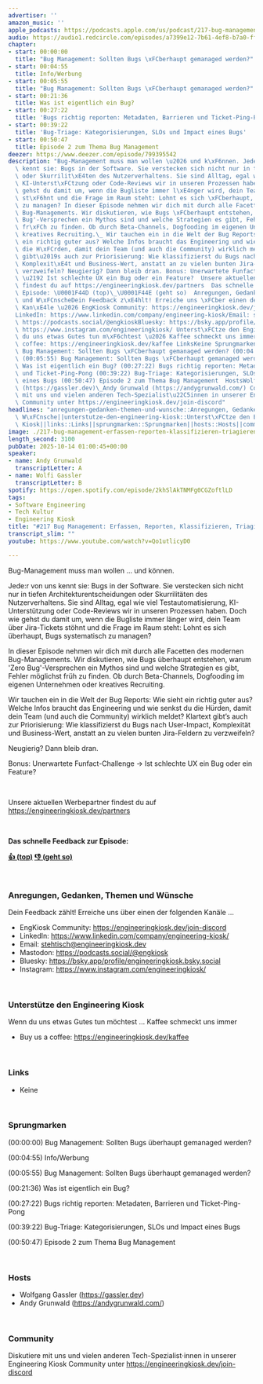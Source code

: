 ```yaml
---
advertiser: ''
amazon_music: ''
apple_podcasts: https://podcasts.apple.com/us/podcast/217-bug-management-erfassen-reporten-klassifizieren/id1603082924?i=1000731724999&uo=4
audio: https://audio1.redcircle.com/episodes/a7399e12-7b61-4ef8-b7a0-ffdd18f55eb4/stream.mp3
chapter:
- start: 00:00:00
  title: "Bug Management: Sollten Bugs \xFCberhaupt gemanaged werden?"
- start: 00:04:55
  title: Info/Werbung
- start: 00:05:55
  title: "Bug Management: Sollten Bugs \xFCberhaupt gemanaged werden?"
- start: 00:21:36
  title: Was ist eigentlich ein Bug?
- start: 00:27:22
  title: 'Bugs richtig reporten: Metadaten, Barrieren und Ticket-Ping-Pong'
- start: 00:39:22
  title: 'Bug-Triage: Kategorisierungen, SLOs und Impact eines Bugs'
- start: 00:50:47
  title: Episode 2 zum Thema Bug Management
deezer: https://www.deezer.com/episode/799395542
description: "Bug-Management muss man wollen \u2026 und k\xF6nnen. Jede:r von uns\
  \ kennt sie: Bugs in der Software. Sie verstecken sich nicht nur in tiefen Architekturentscheidungen\
  \ oder Skurrilit\xE4ten des Nutzerverhaltens. Sie sind Alltag, egal wie viel Testautomatisierung,\
  \ KI-Unterst\xFCtzung oder Code-Reviews wir in unseren Prozessen haben. Doch wie\
  \ gehst du damit um, wenn die Bugliste immer l\xE4nger wird, dein Team \xFCber Jira-Tickets\
  \ st\xF6hnt und die Frage im Raum steht: Lohnt es sich \xFCberhaupt, Bugs systematisch\
  \ zu managen? In dieser Episode nehmen wir dich mit durch alle Facetten des modernen\
  \ Bug-Managements. Wir diskutieren, wie Bugs \xFCberhaupt entstehen, warum 'Zero\
  \ Bug'-Versprechen ein Mythos sind und welche Strategien es gibt, Fehler m\xF6glichst\
  \ fr\xFCh zu finden. Ob durch Beta-Channels, Dogfooding im eigenen Unternehmen oder\
  \ kreatives Recruiting.\_ Wir tauchen ein in die Welt der Bug Reports: Wie sieht\
  \ ein richtig guter aus? Welche Infos braucht das Engineering und wie senkst du\
  \ die H\xFCrden, damit dein Team (und auch die Community) wirklich meldet? Klartext\
  \ gibt\u2019s auch zur Priorisierung: Wie klassifizierst du Bugs nach User-Impact,\
  \ Komplexit\xE4t und Business-Wert, anstatt an zu vielen bunten Jira-Feldern zu\
  \ verzweifeln? Neugierig? Dann bleib dran. Bonus: Unerwartete Funfact-Challenge\
  \ \u2192 Ist schlechte UX ein Bug oder ein Feature?  Unsere aktuellen Werbepartner\
  \ findest du auf https://engineeringkiosk.dev/partners  Das schnelle Feedback zur\
  \ Episode: \U0001F44D (top)\_\U0001F44E (geht so)  Anregungen, Gedanken, Themen\
  \ und W\xFCnscheDein Feedback z\xE4hlt! Erreiche uns \xFCber einen der folgenden\
  \ Kan\xE4le \u2026 EngKiosk Community: https://engineeringkiosk.dev/join-discord\_\
  LinkedIn: https://www.linkedin.com/company/engineering-kiosk/Email: stehtisch@engineeringkiosk.devMastodon:\
  \ https://podcasts.social/@engkioskBluesky: https://bsky.app/profile/engineeringkiosk.bsky.socialInstagram:\
  \ https://www.instagram.com/engineeringkiosk/ Unterst\xFCtze den Engineering KioskWenn\
  \ du uns etwas Gutes tun m\xF6chtest \u2026 Kaffee schmeckt uns immer\_ Buy us a\
  \ coffee: https://engineeringkiosk.dev/kaffee LinksKeine Sprungmarken(00:00:00)\
  \ Bug Management: Sollten Bugs \xFCberhaupt gemanaged werden? (00:04:55) Info/Werbung\
  \ (00:05:55) Bug Management: Sollten Bugs \xFCberhaupt gemanaged werden? (00:21:36)\
  \ Was ist eigentlich ein Bug? (00:27:22) Bugs richtig reporten: Metadaten, Barrieren\
  \ und Ticket-Ping-Pong (00:39:22) Bug-Triage: Kategorisierungen, SLOs und Impact\
  \ eines Bugs (00:50:47) Episode 2 zum Thema Bug Management  HostsWolfgang Gassler\
  \ (https://gassler.dev)\_Andy Grunwald (https://andygrunwald.com/) CommunityDiskutiere\
  \ mit uns und vielen anderen Tech-Spezialist\u22C5innen in unserer Engineering Kiosk\
  \ Community unter https://engineeringkiosk.dev/join-discord"
headlines: "anregungen-gedanken-themen-und-wunsche::Anregungen, Gedanken, Themen und\
  \ W\xFCnsche||unterstutze-den-engineering-kiosk::Unterst\xFCtze den Engineering\
  \ Kiosk||links::Links||sprungmarken::Sprungmarken||hosts::Hosts||community::Community"
image: ./217-bug-management-erfassen-reporten-klassifizieren-triagieren.jpg
length_second: 3100
pubDate: 2025-10-14 01:00:45+00:00
speaker:
- name: Andy Grunwald
  transcriptLetter: A
- name: Wolfi Gassler
  transcriptLetter: B
spotify: https://open.spotify.com/episode/2khSlAkTNMFg0CGZoftlLD
tags:
- Software Engineering
- Tech Kultur
- Engineering Kiosk
title: "#217 Bug Management: Erfassen, Reporten, Klassifizieren, Triagieren"
transcript_slim: ""
youtube: https://www.youtube.com/watch?v=Qo1utlicyD0

---
```

<p>Bug-Management muss man wollen … und können.</p><p>Jede:r von uns kennt sie: Bugs in der Software. Sie verstecken sich nicht nur in tiefen Architekturentscheidungen oder Skurrilitäten des Nutzerverhaltens. Sie sind Alltag, egal wie viel Testautomatisierung, KI-Unterstützung oder Code-Reviews wir in unseren Prozessen haben. Doch wie gehst du damit um, wenn die Bugliste immer länger wird, dein Team über Jira-Tickets stöhnt und die Frage im Raum steht: Lohnt es sich überhaupt, Bugs systematisch zu managen?</p><p>In dieser Episode nehmen wir dich mit durch alle Facetten des modernen Bug-Managements. Wir diskutieren, wie Bugs überhaupt entstehen, warum &#39;Zero Bug&#39;-Versprechen ein Mythos sind und welche Strategien es gibt, Fehler möglichst früh zu finden. Ob durch Beta-Channels, Dogfooding im eigenen Unternehmen oder kreatives Recruiting. </p><p>Wir tauchen ein in die Welt der Bug Reports: Wie sieht ein richtig guter aus? Welche Infos braucht das Engineering und wie senkst du die Hürden, damit dein Team (und auch die Community) wirklich meldet? Klartext gibt’s auch zur Priorisierung: Wie klassifizierst du Bugs nach User-Impact, Komplexität und Business-Wert, anstatt an zu vielen bunten Jira-Feldern zu verzweifeln?</p><p>Neugierig? Dann bleib dran.</p><p>Bonus: Unerwartete Funfact-Challenge → Ist schlechte UX ein Bug oder ein Feature?</p><p><br></p><p>Unsere aktuellen Werbepartner findest du auf <a href="https://engineeringkiosk.dev/partners">https://engineeringkiosk.dev/partners</a></p><p><br></p><p><strong>Das schnelle Feedback zur Episode:</strong></p><p><a href="https://api.openpodcast.dev/feedback/217/upvote" rel="nofollow"><strong>👍 (top)</strong></a><strong> </strong><a href="https://api.openpodcast.dev/feedback/217/downvote" rel="nofollow"><strong>👎 (geht so)</strong></a></p><p><br></p><h3 id="anregungen-gedanken-themen-und-wunsche">Anregungen, Gedanken, Themen und Wünsche</h3><p>Dein Feedback zählt! Erreiche uns über einen der folgenden Kanäle …</p><ul><li>EngKiosk Community: <a href="https://engineeringkiosk.dev/join-discord">https://engineeringkiosk.dev/join-discord</a> </li><li>LinkedIn: <a href="https://www.linkedin.com/company/engineering-kiosk/" rel="nofollow">https://www.linkedin.com/company/engineering-kiosk/</a></li><li>Email: <a href="mailto:stehtisch@engineeringkiosk.dev" rel="nofollow">stehtisch@engineeringkiosk.dev</a></li><li>Mastodon: <a href="https://podcasts.social/@engkiosk" rel="nofollow">https://podcasts.social/@engkiosk</a></li><li>Bluesky: <a href="https://bsky.app/profile/engineeringkiosk.bsky.social" rel="nofollow">https://bsky.app/profile/engineeringkiosk.bsky.social</a></li><li>Instagram: <a href="https://www.instagram.com/engineeringkiosk/" rel="nofollow">https://www.instagram.com/engineeringkiosk/</a></li></ul><p><br></p><h3 id="unterstutze-den-engineering-kiosk">Unterstütze den Engineering Kiosk</h3><p>Wenn du uns etwas Gutes tun möchtest … Kaffee schmeckt uns immer </p><ul><li>Buy us a coffee: <a href="https://engineeringkiosk.dev/kaffee">https://engineeringkiosk.dev/kaffee</a></li></ul><p><br></p><h3 id="links">Links</h3><ul><li>Keine</li></ul><p><br></p><h3 id="sprungmarken">Sprungmarken</h3><p>(00:00:00) Bug Management: Sollten Bugs überhaupt gemanaged werden?</p><p>(00:04:55) Info/Werbung</p><p>(00:05:55) Bug Management: Sollten Bugs überhaupt gemanaged werden?</p><p>(00:21:36) Was ist eigentlich ein Bug?</p><p>(00:27:22) Bugs richtig reporten: Metadaten, Barrieren und Ticket-Ping-Pong</p><p>(00:39:22) Bug-Triage: Kategorisierungen, SLOs und Impact eines Bugs</p><p>(00:50:47) Episode 2 zum Thema Bug Management</p><p><br></p><h3 id="hosts">Hosts</h3><ul><li>Wolfgang Gassler (<a href="https://gassler.dev" rel="nofollow">https://gassler.dev</a>) </li><li>Andy Grunwald (<a href="https://andygrunwald.com/" rel="nofollow">https://andygrunwald.com/</a>)</li></ul><p><br></p><h3 id="community">Community</h3><p>Diskutiere mit uns und vielen anderen Tech-Spezialist⋅innen in unserer Engineering Kiosk Community unter <a href="https://engineeringkiosk.dev/join-discord">https://engineeringkiosk.dev/join-discord</a></p>